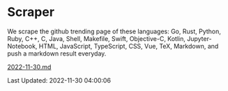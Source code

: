 # Scraper

We scrape the github trending page of these languages: Go, Rust, Python, Ruby, C++, C, Java, Shell, Makefile, Swift, Objective-C, Kotlin, Jupyter-Notebook, HTML, JavaScript, TypeScript, CSS, Vue, TeX, Markdown, and push a markdown result everyday.

[2022-11-30.md](https://github.com/yangwenmai/github-trending-backup/blob/master/2022-11-30.md)

Last Updated: 2022-11-30 04:00:06